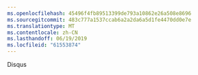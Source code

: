 ```yaml
---
ms.openlocfilehash: 45496f4fb89513399de793a10862e26a508e8696
ms.sourcegitcommit: 483c777a1537ccab6a2a2da6a5d1fe4470dd0e7e
ms.translationtype: MT
ms.contentlocale: zh-CN
ms.lasthandoff: 06/19/2019
ms.locfileid: "61553874"
---
```

Disqus